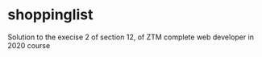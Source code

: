 # shoppinglist
Solution to the execise 2 of section 12, of ZTM complete web developer in 2020 course
